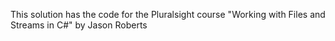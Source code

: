 This solution has the code for the Pluralsight course "Working with Files and Streams in C#" by Jason Roberts

